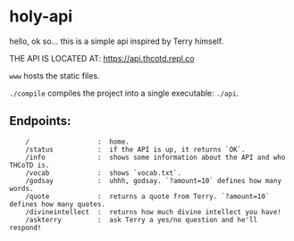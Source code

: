 # holy-api

hello, ok so...
this is a simple api inspired by Terry himself.

THE API IS LOCATED AT: https://api.thcotd.repl.co

`www` hosts the static files.

`./compile` compiles the project into a single executable: `./api`.

## Endpoints:
```
    /                 :  home.
    /status           :  if the API is up, it returns `OK`.
    /info             :  shows some information about the API and who THCoTD is.
    /vocab            :  shows `vocab.txt`.
    /godsay           :  uhhh, godsay. `?amount=10` defines how many words.
    /quote            :  returns a quote from Terry. `?amount=10` defines how many quotes.
    /divineintellect  :  returns how much divine intellect you have!
    /askterry         :  ask Terry a yes/no question and he'll respond!
```
